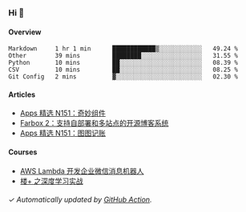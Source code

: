 ### Hi 👋

#### Overview

<!--START_SECTION:waka-->
```text
Markdown     1 hr 1 min      ████████████▒░░░░░░░░░░░░   49.24 % 
Other        39 mins         ████████░░░░░░░░░░░░░░░░░   31.55 % 
Python       10 mins         ██░░░░░░░░░░░░░░░░░░░░░░░   08.39 % 
CSV          10 mins         ██░░░░░░░░░░░░░░░░░░░░░░░   08.25 % 
Git Config   2 mins          ▓░░░░░░░░░░░░░░░░░░░░░░░░   02.30 % 
```
<!--END_SECTION:waka-->

#### Articles

<!-- BLOG:START -->
- [Apps 精选 N151：奇妙组件](https://huhuhang.com/post/product-hunt/product-hunt-n152)
- [Farbox 2：支持自部署和多站点的开源博客系统](https://huhuhang.com/post/sspai/65889)
- [Apps 精选 N151：图图记账](https://huhuhang.com/post/product-hunt/product-hunt-n151)
<!-- BLOG:END -->

#### Courses

<!-- SYL:START -->
- [AWS Lambda 开发企业微信消息机器人](https://lanqiao.cn/courses/2868)
- [楼+ 之深度学习实战](https://lanqiao.cn/courses/2617)
<!-- SYL:END -->

###### ✓ Automatically updated by [GitHub Action](https://github.com/huhuhang/huhuhang/actions).
